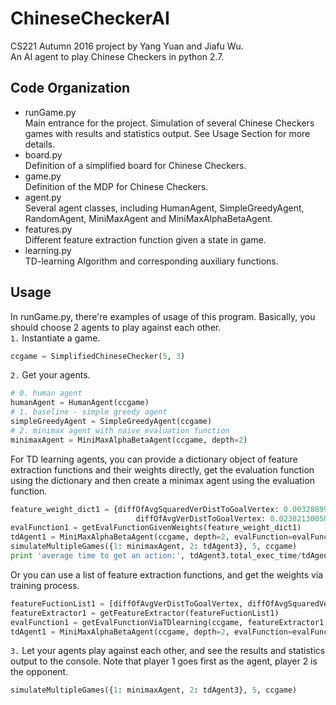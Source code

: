 # ChineseCheckerAI
CS221 Autumn 2016 project by Yang Yuan and Jiafu Wu.<br>
An AI agent to play Chinese Checkers in python 2.7.

## Code Organization
* runGame.py<br>
  Main entrance for the project. Simulation of several Chinese Checkers games
   with results and statistics output. See Usage Section for more details.
* board.py<br>
  Definition of a simplified board for Chinese Checkers.
* game.py<br>
  Definition of the MDP for Chinese Checkers.
* agent.py<br>
  Several agent classes, including HumanAgent, SimpleGreedyAgent, RandomAgent,
  MiniMaxAgent and MiniMaxAlphaBetaAgent.
* features.py<br>
  Different feature extraction function given a state in game.
* learning.py<br>
  TD-learning Algorithm and corresponding auxiliary functions.

## Usage
In runGame.py, there're examples of usage of this program.
Basically, you should choose 2 agents to play against each other.<br>
`1.` Instantiate a game.
```python
ccgame = SimplifiedChineseChecker(5, 3)
```

`2.` Get your agents.

```python
# 0. human agent
humanAgent = HumanAgent(ccgame)
# 1. baseline - simple greedy agent
simpleGreedyAgent = SimpleGreedyAgent(ccgame)
# 2. minimax agent with naive evaluation function
minimaxAgent = MiniMaxAlphaBetaAgent(ccgame, depth=2)
```
For TD learning agents, you can provide a dictionary object of
feature extraction functions and their weights directly, get the evaluation function
using the dictionary and then create a minimax agent using the evaluation function.
```python
feature_weight_dict1 = {diffOfAvgSquaredVerDistToGoalVertex: 0.00328899184996,
                            diffOfAvgVerDistToGoalVertex: 0.0238213005841}
evalFunction1 = getEvalFunctionGivenWeights(feature_weight_dict1)
tdAgent1 = MiniMaxAlphaBetaAgent(ccgame, depth=2, evalFunction=evalFunction1)
simulateMultipleGames({1: minimaxAgent, 2: tdAgent3}, 5, ccgame)
print 'average time to get an action:', tdAgent3.total_exec_time/tdAgent3.num_exec
```
Or you can use a list of feature extraction functions, and get the weights via training process.
```python
featureFuctionList1 = [diffOfAvgVerDistToGoalVertex, diffOfAvgSquaredVerDistToGoalVertex]
featureExtractor1 = getFeatureExtractor(featureFuctionList1)
evalFunction1 = getEvalFunctionViaTDlearning(ccgame, featureExtractor1, num_trials=1000)
tdAgent1 = MiniMaxAlphaBetaAgent(ccgame, depth=2, evalFunction=evalFunction1)
```

`3.` Let your agents play against each other, and see the results and statistics output to the console.
Note that player 1 goes first as the agent, player 2 is the opponent.
```python
simulateMultipleGames({1: minimaxAgent, 2: tdAgent3}, 5, ccgame)
```